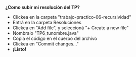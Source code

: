 **¿Como subir mi resolución del TP?**
- Clickea en la carpeta "trabajo-practico-06-recursividad"
- Entrá en la carpeta Resoluciones
- Clickea en "Add file", y seleccioná "+ Create a new file"
- Nombralo "TP6_tunombre.java"
- Copia el código en el cuerpo del archivo
- Clickea en "Commit changes..."
- **¡Listo!**   
           
